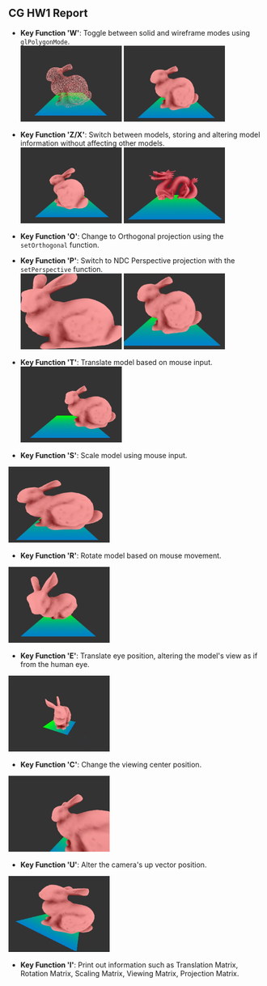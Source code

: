 ## CG HW1 Report

- **Key Function 'W'**: Toggle between solid and wireframe modes using `glPolygonMode`. \
<img src="pic/image.png" alt="drawing" width="200" height="150"/> <img src="pic/image-1.png" alt="drawing" width="200" height="150"/>


- **Key Function 'Z/X'**: Switch between models, storing and altering model information without affecting other models. \
<img src="pic/image-2.png" alt="drawing" width="200" height="150"/> <img src="pic/image-3.png" alt="drawing" width="200" height="150"/>


- **Key Function 'O'**: Change to Orthogonal projection using the `setOrthogonal` function.
- **Key Function 'P'**: Switch to NDC Perspective projection with the `setPerspective` function. \
<img src="pic/image-4.png" alt="drawing" width="200" height="150"/> <img src="pic/image-5.png" alt="drawing" width="200" height="150"/>

- **Key Function 'T'**: Translate model based on mouse input. 
    <img src="pic/image-6.png" alt="drawing" width="200" height="150"/>

- **Key Function 'S'**: Scale model using mouse input.
<img src="pic/image-7.png" alt="drawing" width="200" height="150"/>

- **Key Function 'R'**: Rotate model based on mouse movement. 
<img src="pic/image-8.png" alt="drawing" width="200" height="150"/>

- **Key Function 'E'**: Translate eye position, altering the model's view as if from the human eye.
<img src="pic/image-9.png" alt="drawing" width="200" height="150"/>

- **Key Function 'C'**: Change the viewing center position.
<img src="pic/image-10.png" alt="drawing" width="200" height="150"/>

- **Key Function 'U'**: Alter the camera's up vector position. 
<img src="pic/image-11.png" alt="drawing" width="200" height="150"/>

- **Key Function 'I'**: Print out information such as Translation Matrix, Rotation Matrix, Scaling Matrix, Viewing Matrix, Projection Matrix.
